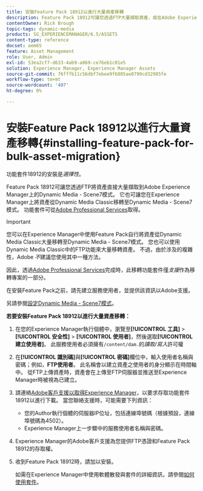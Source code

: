 ```yaml
---
title: 安裝Feature Pack 18912以進行大量資產移轉
description: Feature Pack 18912可讓您透過FTP大量擷取資產，或在Adobe Experience Manager上將資產從Dynamic Media Classic移轉至Dynamic Media。 Adobe支援提供此選用的Feature Pack。
contentOwner: Rick Brough
topic-tags: dynamic-media
products: SG_EXPERIENCEMANAGER/6.5/ASSETS
content-type: reference
docset: aem65
feature: Asset Management
role: User, Admin
exl-id: 53ea2cf7-d633-4ab9-a869-ce76eb1c01e5
solution: Experience Manager, Experience Manager Assets
source-git-commit: 76fffb11c56dbf7ebee9f6805ae0799cd32985fe
workflow-type: tm+mt
source-wordcount: '407'
ht-degree: 0%

---
```


# 安裝Feature Pack 18912以進行大量資產移轉{#installing-feature-pack-for-bulk-asset-migration}

功能套件18912的安裝是&#x200B;*選擇性*。

Feature Pack 18912可讓您透過FTP將資產直接大量擷取到Adobe Experience Manager上的Dynamic Media - Scene7模式。 它也可讓您在Experience Manager上將資產從Dynamic Media Classic移轉至Dynamic Media - Scene7模式。 功能套件可從[Adobe Professional Services](https://business.adobe.com/customers/consulting-services/main.html)取得。

>[!IMPORTANT]
>
>您可以在Experience Manager中使用Feature Pack自行將資產從Dynamic Media Classic大量移轉至Dynamic Media - Scene7模式。 您也可以使用Dynamic Media Classic中的FTP功能來大量移轉資產。 不過，由於涉及的複雜性，Adobe *不*&#x200B;建議您使用其中一種方法。
>
>因此，透過[Adobe Professional Services](https://business.adobe.com/customers/consulting-services/main.html)完成時，此移轉功能套件僅&#x200B;*支援*&#x200B;作為移轉專案的一部分。

在安裝Feature Pack之前，請先建立服務使用者，並提供該資訊以Adobe支援。

另請參閱[設定Dynamic Media - Scene7模式](/help/assets/config-dms7.md)。

**若要安裝Feature Pack 18912以進行大量資產移轉：**

1. 在您的Experience Manager執行個體中，瀏覽至&#x200B;**[!UICONTROL 工具]** > **[!UICONTROL 安全性]** > **[!UICONTROL 使用者]**，然後選取&#x200B;**[!UICONTROL 建立使用者]**。 此服務使用者必須擁有`/content/dam.`的&#x200B;*讀取/寫入*&#x200B;許可權
1. 在&#x200B;**[!UICONTROL 識別碼]**&#x200B;與&#x200B;**[!UICONTROL 密碼]**&#x200B;欄位中，輸入使用者名稱與密碼；例如，**FTP使用者**。 此名稱會以建立資產之使用者的身分顯示在時間軸中。 從FTP上傳資產時，資產會在上傳至FTP伺服器並推送至Experience Manager時被視為已建立。
1. 請連絡[Adobe客戶支援以取得Experience Manager](https://experienceleague.adobe.com/zh-hant?support-solution=General#support)，以要求存取功能套件18912以進行下載。 當您聯絡支援時，可能需要下列資訊：

   * 您的Author執行個體的伺服器IP位址，包括連線埠號碼（根據預設，連線埠號碼為4502）。
   * Experience Manager上一步驟中的服務使用者名稱與密碼。

1. Experience Manager的Adobe客戶支援為您提供FTP憑證和Feature Pack 18912的存取權。
1. 收到Feature Pack 18912時，請加以安裝。

   如需在Experience Manager中使用軟體散發與套件的詳細資訊，請參閱[如何使用套件](/help/sites-administering/package-manager.md)。
